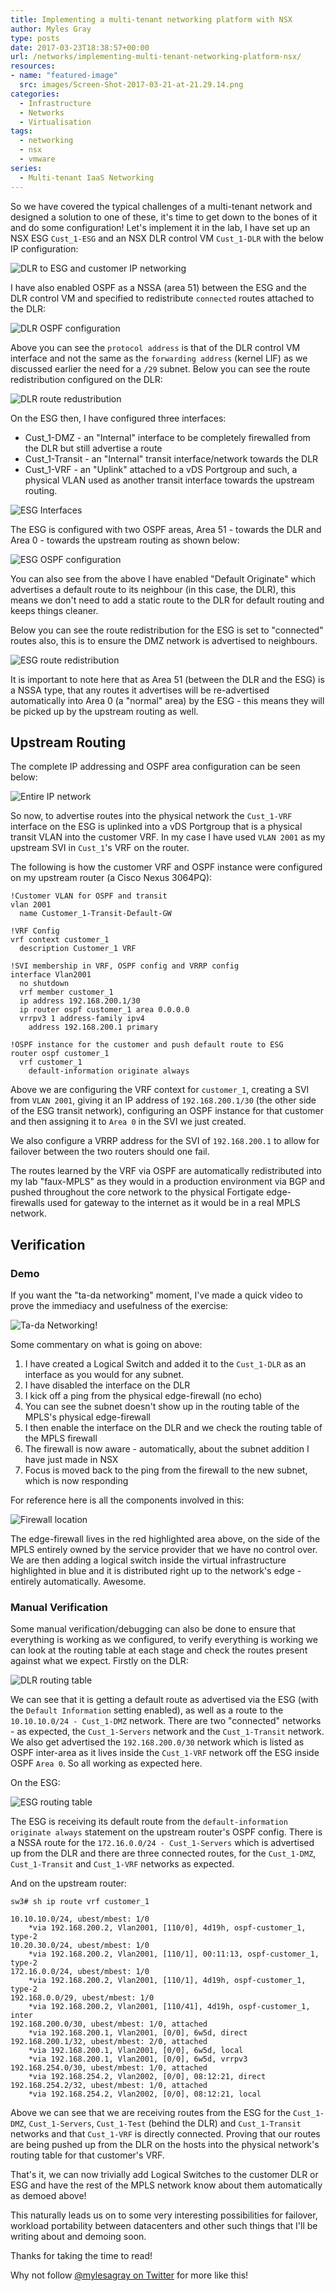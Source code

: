 ```yaml
---
title: Implementing a multi-tenant networking platform with NSX
author: Myles Gray
type: posts
date: 2017-03-23T18:38:57+00:00
url: /networks/implementing-multi-tenant-networking-platform-nsx/
resources:
- name: "featured-image"
  src: images/Screen-Shot-2017-03-21-at-21.29.14.png
categories:
  - Infrastructure
  - Networks
  - Virtualisation
tags:
  - networking
  - nsx
  - vmware
series:
  - Multi-tenant IaaS Networking
---
```


So we have covered the typical challenges of a multi-tenant network and designed a solution to one of these, it's time to get down to the bones of it and do some configuration! Let's implement it in the lab, I have set up an NSX ESG `Cust_1-ESG` and an NSX DLR control VM `Cust_1-DLR` with the below IP configuration:

![DLR to ESG and customer IP networking][1] 

I have also enabled OSPF as a NSSA (area 51) between the ESG and the DLR control VM and specified to redistribute `connected` routes attached to the DLR:

![DLR OSPF configuration][2] 

Above you can see the `protocol address` is that of the DLR control VM interface and not the same as the `forwarding address` (kernel LIF) as we discussed earlier the need for a `/29` subnet. Below you can see the route redistribution configured on the DLR:

![DLR route redustribution][3] 

On the ESG then, I have configured three interfaces:

  * Cust_1-DMZ - an "Internal" interface to be completely firewalled from the DLR but still advertise a route
  * Cust_1-Transit - an "Internal" transit interface/network towards the DLR
  * Cust_1-VRF - an "Uplink" attached to a vDS Portgroup and such, a physical VLAN used as another transit interface towards the upstream routing.

![ESG Interfaces][4] 

The ESG is configured with two OSPF areas, Area 51 - towards the DLR and Area 0 - towards the upstream routing as shown below:

![ESG OSPF configuration][5] 

You can also see from the above I have enabled "Default Originate" which advertises a default route to its neighbour (in this case, the DLR), this means we don't need to add a static route to the DLR for default routing and keeps things cleaner.

Below you can see the route redistribution for the ESG is set to "connected" routes also, this is to ensure the DMZ network is advertised to neighbours.

![ESG route redistribution][6] 

It is important to note here that as Area 51 (between the DLR and the ESG) is a NSSA type, that any routes it advertises will be re-advertised automatically into Area 0 (a "normal" area) by the ESG - this means they will be picked up by the upstream routing as well.

## Upstream Routing

The complete IP addressing and OSPF area configuration can be seen below:

![Entire IP network][7] 

So now, to advertise routes into the physical network the `Cust_1-VRF` interface on the ESG is uplinked into a vDS Portgroup that is a physical transit VLAN into the customer VRF. In my case I have used `VLAN 2001` as my upstream SVI in `Cust_1`'s VRF on the router.

The following is how the customer VRF and OSPF instance were configured on my upstream router (a Cisco Nexus 3064PQ):

    !Customer VLAN for OSPF and transit
    vlan 2001
      name Customer_1-Transit-Default-GW
    
    !VRF Config
    vrf context customer_1
      description Customer_1 VRF
    
    !SVI membership in VRF, OSPF config and VRRP config   
    interface Vlan2001
      no shutdown
      vrf member customer_1
      ip address 192.168.200.1/30
      ip router ospf customer_1 area 0.0.0.0
      vrrpv3 1 address-family ipv4
        address 192.168.200.1 primary
    
    !OSPF instance for the customer and push default route to ESG
    router ospf customer_1
      vrf customer_1
        default-information originate always
    

Above we are configuring the VRF context for `customer_1`, creating a SVI from `VLAN 2001`, giving it an IP address of `192.168.200.1/30` (the other side of the ESG transit network), configuring an OSPF instance for that customer and then assigning it to `Area 0` in the SVI we just created.

We also configure a VRRP address for the SVI of `192.168.200.1` to allow for failover between the two routers should one fail.

The routes learned by the VRF via OSPF are automatically redistributed into my lab "faux-MPLS" as they would in a production environment via BGP and pushed throughout the core network to the physical Fortigate edge-firewalls used for gateway to the internet as it would be in a real MPLS network.

## Verification

### Demo

If you want the "ta-da networking" moment, I've made a quick video to prove the immediacy and usefulness of the exercise:

![Ta-da Networking!][8] 

Some commentary on what is going on above:

  1. I have created a Logical Switch and added it to the `Cust_1-DLR` as an interface as you would for any subnet.
  2. I have disabled the interface on the DLR
  3. I kick off a ping from the physical edge-firewall (no echo)
  4. You can see the subnet doesn't show up in the routing table of the MPLS's physical edge-firewall
  5. I then enable the interface on the DLR and we check the routing table of the MPLS firewall
  6. The firewall is now aware - automatically, about the subnet addition I have just made in NSX
  7. Focus is moved back to the ping from the firewall to the new subnet, which is now responding

For reference here is all the components involved in this:

![Firewall location][9] 

The edge-firewall lives in the red highlighted area above, on the side of the MPLS entirely owned by the service provider that we have no control over. We are then adding a logical switch inside the virtual infrastructure highlighted in blue and it is distributed right up to the network's edge - entirely automatically. Awesome.

### Manual Verification

Some manual verification/debugging can also be done to ensure that everything is working as we configured, to verify everything is working we can look at the routing table at each stage and check the routes present against what we expect. Firstly on the DLR:

![DLR routing table][10] 

We can see that it is getting a default route as advertised via the ESG (with the `Default Information` setting enabled), as well as a route to the `10.10.10.0/24 - Cust_1-DMZ` network. There are two "connected" networks - as expected, the `Cust_1-Servers` network and the `Cust_1-Transit` network. We also get advertised the `192.168.200.0/30` network which is listed as OSPF inter-area as it lives inside the `Cust_1-VRF` network off the ESG inside OSPF `Area 0`. So all working as expected here.

On the ESG:

![ESG routing table][11] 

The ESG is receiving its default route from the `default-information originate always` statement on the upstream router's OSPF config. There is a NSSA route for the `172.16.0.0/24 - Cust_1-Servers` which is advertised up from the DLR and there are three connected routes, for the `Cust_1-DMZ`, `Cust_1-Transit` and `Cust_1-VRF` networks as expected.

And on the upstream router:

    sw3# sh ip route vrf customer_1
    
    10.10.10.0/24, ubest/mbest: 1/0
        *via 192.168.200.2, Vlan2001, [110/0], 4d19h, ospf-customer_1, type-2
    10.20.30.0/24, ubest/mbest: 1/0
        *via 192.168.200.2, Vlan2001, [110/1], 00:11:13, ospf-customer_1, type-2
    172.16.0.0/24, ubest/mbest: 1/0
        *via 192.168.200.2, Vlan2001, [110/1], 4d19h, ospf-customer_1, type-2
    192.168.0.0/29, ubest/mbest: 1/0
        *via 192.168.200.2, Vlan2001, [110/41], 4d19h, ospf-customer_1, inter
    192.168.200.0/30, ubest/mbest: 1/0, attached
        *via 192.168.200.1, Vlan2001, [0/0], 6w5d, direct
    192.168.200.1/32, ubest/mbest: 2/0, attached
        *via 192.168.200.1, Vlan2001, [0/0], 6w5d, local
        *via 192.168.200.1, Vlan2001, [0/0], 6w5d, vrrpv3
    192.168.254.0/30, ubest/mbest: 1/0, attached
        *via 192.168.254.2, Vlan2002, [0/0], 08:12:21, direct
    192.168.254.2/32, ubest/mbest: 1/0, attached
        *via 192.168.254.2, Vlan2002, [0/0], 08:12:21, local
    

Above we can see that we are receiving routes from the ESG for the `Cust_1-DMZ`, `Cust_1-Servers`, `Cust_1-Test` (behind the DLR) and `Cust_1-Transit` networks and that `Cust_1-VRF` is directly connected. Proving that our routes are being pushed up from the DLR on the hosts into the physical network's routing table for that customer's VRF.

That's it, we can now trivially add Logical Switches to the customer DLR or ESG and have the rest of the MPLS network know about them automatically as demoed above!

This naturally leads us on to some very interesting possibilities for failover, workload portability between datacenters and other such things that I'll be writing about and demoing soon.

Thanks for taking the time to read!

Why not follow [@mylesagray on Twitter][12] for more like this!

 [1]: images/image-1-1.png
 [2]: images/Screen-Shot-2017-03-21-at-20.11.41.png
 [3]: images/Screen-Shot-2017-03-21-at-20.14.05.png
 [4]: images/Screen-Shot-2017-03-21-at-20.27.39.png
 [5]: images/Screen-Shot-2017-03-21-at-20.29.55.png
 [6]: images/Screen-Shot-2017-03-21-at-20.32.11.png
 [7]: images/image.png
 [8]: images/Ta-Da-Networking.gif
 [9]: images/Whole-network-distribution.png
 [10]: images/Screen-Shot-2017-03-21-at-21.28.57.png
 [11]: images/Screen-Shot-2017-03-21-at-21.29.14.png
 [12]: https://twitter.com/mylesagray